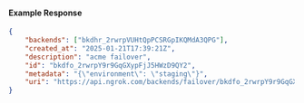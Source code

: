 <!-- Code generated for API Clients. DO NOT EDIT. -->

#### Example Response

```json
{
	"backends": ["bkdhr_2rwrpVUHtQpPCSRGpIKQMdA3QPG"],
	"created_at": "2025-01-21T17:39:21Z",
	"description": "acme failover",
	"id": "bkdfo_2rwrpY9r9GqGXypFjJ5HWzD9QY2",
	"metadata": "{\"environment\": \"staging\"}",
	"uri": "https://api.ngrok.com/backends/failover/bkdfo_2rwrpY9r9GqGXypFjJ5HWzD9QY2"
}
```
